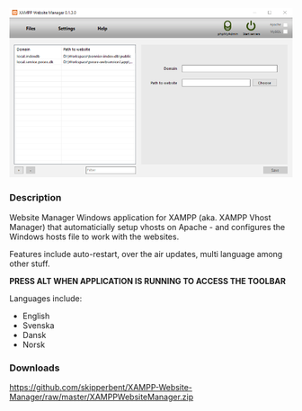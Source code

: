 ![Image of XAMPP Website Manager](https://github.com/skipperbent/XAMPP-Website-Manager/blob/master/screenshot.png?raw=true)


### Description
Website Manager Windows application for XAMPP (aka. XAMPP Vhost Manager) that automaticially setup vhosts on Apache - and configures the Windows hosts file to work with the websites. 

Features include auto-restart, over the air updates, multi language among other stuff.

**PRESS ALT WHEN APPLICATION IS RUNNING TO ACCESS THE TOOLBAR**

Languages include:
- English
- Svenska
- Dansk
- Norsk

### Downloads
https://github.com/skipperbent/XAMPP-Website-Manager/raw/master/XAMPPWebsiteManager.zip
